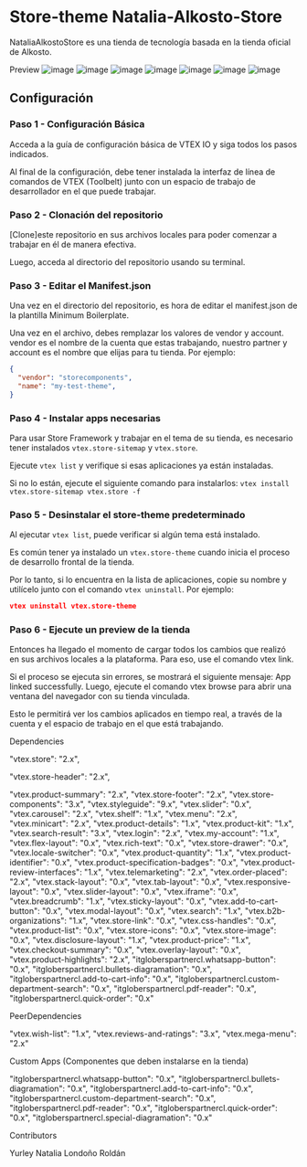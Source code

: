 # Store-theme Natalia-Alkosto-Store 

NataliaAlkostoStore es una tienda de tecnología basada en la tienda oficial de Alkosto.

Preview
![image](https://user-images.githubusercontent.com/55117122/204119463-b0be341d-5bc4-4ae8-8c78-c0f017a733db.png)
![image](https://user-images.githubusercontent.com/55117122/204119466-d9092602-861f-4eab-af6f-a273134ab9b3.png)
![image](https://user-images.githubusercontent.com/55117122/204119477-e8516a17-a3d6-42b7-a287-d79a7b3cd10d.png)
![image](https://user-images.githubusercontent.com/55117122/204119487-49d38295-4835-4627-8d38-6497a65cb951.png)
![image](https://user-images.githubusercontent.com/55117122/204119495-c7e2aad3-9388-4043-9bae-35e6300ccb6b.png)
![image](https://user-images.githubusercontent.com/55117122/204119508-2c1d8e8f-a5c8-4ac2-8928-3de7a798efed.png)
![image](https://user-images.githubusercontent.com/55117122/204119539-33088be8-c54e-4eee-a2dc-596cae6a26ec.png)

## Configuración

### Paso 1 - Configuración Básica

Acceda a la guía de configuración básica de VTEX IO y siga todos los pasos indicados.

Al final de la configuración, debe tener instalada la interfaz de línea de comandos de VTEX (Toolbelt) junto con un espacio de trabajo de desarrollador en el que puede trabajar.

### Paso 2 - Clonación del repositorio

[Clone]este repositorio en sus archivos locales para poder comenzar a trabajar en él de manera efectiva.

Luego, acceda al directorio del repositorio usando su terminal.

### Paso 3 - Editar el Manifest.json

Una vez en el directorio del repositorio, es hora de editar el manifest.json de la plantilla Minimum Boilerplate.

Una vez en el archivo, debes remplazar los valores de vendor y account. vendor es el nombre de la cuenta que estas trabajando, nuestro partner y account es el nombre que elijas para tu tienda. Por ejemplo:

```json
{
  "vendor": "storecomponents",
  "name": "my-test-theme",
}
```

### Paso 4 - Instalar apps necesarias

Para usar Store Framework y trabajar en el tema de su tienda, es necesario tener instalados `vtex.store-sitemap` y `vtex.store`.

Ejecute `vtex list` y verifique si esas aplicaciones ya están instaladas. 

Si no lo están, ejecute el siguiente comando para instalarlos: `vtex install vtex.store-sitemap vtex.store -f`

### Paso 5 - Desinstalar el store-theme predeterminado

Al ejecutar `vtex list`, puede verificar si algún tema está instalado.

Es común tener ya instalado un `vtex.store-theme` cuando inicia el proceso de desarrollo frontal de la tienda. 

Por lo tanto, si lo encuentra en la lista de aplicaciones, copie su nombre y utilícelo junto con el comando `vtex uninstall`. Por ejemplo:

```json
vtex uninstall vtex.store-theme
```

### Paso 6 - Ejecute un preview de la tienda

Entonces ha llegado el momento de cargar todos los cambios que realizó en sus archivos locales a la plataforma. Para eso, use el comando vtex link.

Si el proceso se ejecuta sin errores, se mostrará el siguiente mensaje: App linked successfully. Luego, ejecute el comando vtex browse para abrir una ventana del navegador con su tienda vinculada.

Esto le permitirá ver los cambios aplicados en tiempo real, a través de la cuenta y el espacio de trabajo en el que está trabajando.

Dependencies

"vtex.store": "2.x",

"vtex.store-header": "2.x",

  "vtex.product-summary": "2.x",
  "vtex.store-footer": "2.x",
  "vtex.store-components": "3.x",
  "vtex.styleguide": "9.x",
  "vtex.slider": "0.x",
  "vtex.carousel": "2.x",
  "vtex.shelf": "1.x",
  "vtex.menu": "2.x",
  "vtex.minicart": "2.x",
  "vtex.product-details": "1.x",
  "vtex.product-kit": "1.x",
  "vtex.search-result": "3.x",
"vtex.login": "2.x",
"vtex.my-account": "1.x",
"vtex.flex-layout": "0.x",
"vtex.rich-text": "0.x",
"vtex.store-drawer": "0.x",
"vtex.locale-switcher": "0.x",
"vtex.product-quantity": "1.x",
"vtex.product-identifier": "0.x",
"vtex.product-specification-badges": "0.x",
"vtex.product-review-interfaces": "1.x",
"vtex.telemarketing": "2.x",
"vtex.order-placed": "2.x",
"vtex.stack-layout": "0.x",
"vtex.tab-layout": "0.x",
"vtex.responsive-layout": "0.x",
"vtex.slider-layout": "0.x",
"vtex.iframe": "0.x",
"vtex.breadcrumb": "1.x",
"vtex.sticky-layout": "0.x",
"vtex.add-to-cart-button": "0.x",
"vtex.modal-layout": "0.x",
"vtex.search": "1.x",
"vtex.b2b-organizations": "1.x",
"vtex.store-link": "0.x",
"vtex.css-handles": "0.x",
"vtex.product-list": "0.x",
"vtex.store-icons": "0.x",
"vtex.store-image": "0.x",
"vtex.disclosure-layout": "1.x",
"vtex.product-price": "1.x",
"vtex.checkout-summary": "0.x",
"vtex.overlay-layout": "0.x",
"vtex.product-highlights": "2.x",
"itgloberspartnercl.whatsapp-button": "0.x",
"itgloberspartnercl.bullets-diagramation": "0.x",
"itgloberspartnercl.add-to-cart-info": "0.x",
"itgloberspartnercl.custom-department-search": "0.x",
"itgloberspartnercl.pdf-reader": "0.x",
"itgloberspartnercl.quick-order": "0.x"

PeerDependencies

"vtex.wish-list": "1.x",
"vtex.reviews-and-ratings": "3.x",
"vtex.mega-menu": "2.x"

Custom Apps (Componentes que deben instalarse en la tienda)

"itgloberspartnercl.whatsapp-button": "0.x",
"itgloberspartnercl.bullets-diagramation": "0.x",
"itgloberspartnercl.add-to-cart-info": "0.x",
"itgloberspartnercl.custom-department-search": "0.x",
"itgloberspartnercl.pdf-reader": "0.x",
"itgloberspartnercl.quick-order": "0.x",
"itgloberspartnercl.special-diagramation": "0.x"

Contributors

Yurley Natalia Londoño Roldán
